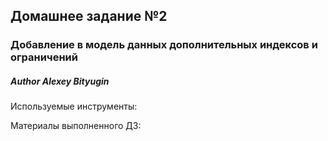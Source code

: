## Домашнее задание №2
### Добавление в модель данных дополнительных индексов и ограничений
##### Author **Alexey Bityugin**

Используемые инструменты:


Материалы выполненного ДЗ:

